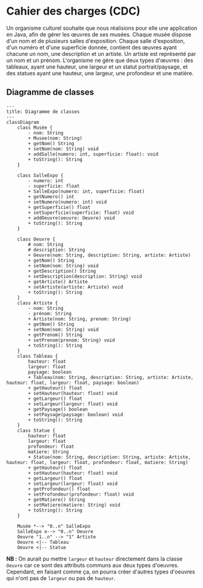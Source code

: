 # Cahier des charges (CDC)

Un organisme culturel souhaite que nous réalisions pour elle une application en Java,
afin de gérer les œuvres de ses musées. 
Chaque musée dispose d'un nom et de plusieurs salles d'exposition. 
Chaque salle d'exposition, d'un numéro et d'une superficie donnée, 
contient des œuvres ayant chacune un nom, une description et un artiste.
Un artiste est représenté par un nom et un prénom.
L'organisme ne gère que deux types d'œuvres :
des tableaux, ayant une hauteur, une largeur et un statut portrait/paysage,
et des statues ayant une hauteur, une largeur, une profondeur et une matière.

## Diagramme de classes 

```mermaid
---
title: Diagramme de classes
---
classDiagram
    class Musée {
        - nom: String
        + Musee(nom: String)
        + getNom() String
        + setNom(nom: String) void
        + addSalle(numero: int, superficie: float): void
        + toString(): String
    }

    class SalleExpo {
        - numero: int
        - superficie: float
        + SalleExpo(numero: int, superficie: float)
        + getNumero() int
        + setNumero(numero: int) void
        + getSuperficie() float
        + setSuperficie(superficie: float) void
        + addOeuvre(oeuvre: Oeuvre) void
        + toString(): String
    }

    class Oeuvre {
        # nom: String
        # description: String
        + Oeuvre(nom: String, description: String, artiste: Artiste)
        + getNom() String
        + setNom(nom: String) void
        + getDescription() String
        + setDescription(description: String) void
        + getArtiste() Artiste
        + setArtiste(artiste: Artiste) void
        + toString(): String
    }
    class Artiste {
        - nom: String
        - prénom: String
        + Artiste(nom: String, prenom: String)
        + getNom() String
        + setNom(nom: String) void
        + getPrenom() String
        + setPrenom(prenom: String) void
        + toString(): String
    }
    class Tableau {
        hauteur: float
        largeur: float
        paysage: boolean
        + Tableau(nom: String, description: String, artiste: Artiste, hauteur: float, largeur: float, paysage: boolean)
        + getHauteur() float
        + setHauteur(hauteur: float) void
        + getLargeur() float
        + setLargeur(largeur: float) void
        + getPaysage() boolean
        + setPaysage(paysage: boolean) void
        + toString(): String
    }
    class Statue {
        hauteur: float
        largeur: float
        profondeur: float
        matiere: String
        + Statue(nom: String, description: String, artiste: Artiste, hauteur: float, largeur: float, profondeur: float, matiere: String)
        + getHauteur() float
        + setHauteur(hauteur: float) void
        + getLargeur() float
        + setLargeur(largeur: float) void
        + getProfondeur() float
        + setProfondeur(profondeur: float) void
        + getMatiere() String
        + setMatiere(matiere: String) void
        + toString(): String
    }
    
    Musée *--> "0..n" SalleExpo
    SalleExpo o--> "0..n" Oeuvre
    Oeuvre "1..n" --> "1" Artiste
    Oeuvre <|-- Tableau
    Oeuvre <|-- Statue
```
**NB :** On aurait pu mettre `largeur` et `hauteur` directement dans la classe `Oeuvre` car ce sont des attributs communs aux deux types d'oeuvres.
Cependant, en faisant comme ça, on pourra créer d'autres types d'oeuvres qui n'ont pas de `largeur` ou pas de `hauteur`.